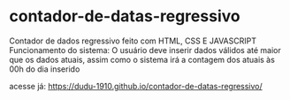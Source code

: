 # contador-de-datas-regressivo
Contador de dados regressivo feito com HTML, CSS E JAVASCRIPT Funcionamento do sistema: O usuário deve inserir dados válidos até maior que os dados atuais, 
assim como o sistema irá a contagem dos atuais às 00h do dia inserido

acesse já: https://dudu-1910.github.io/contador-de-datas-regressivo/
